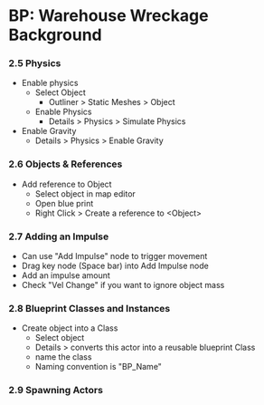 # BP: Warehouse Wreckage Background

### 2.5 Physics

- Enable physics
  - Select Object 
    - Outliner > Static Meshes > Object
  - Enable Physics 
    - Details > Physics > Simulate Physics
- Enable Gravity
  - Details > Physics > Enable Gravity

### 2.6 Objects & References

- Add reference to Object
  - Select object in map editor
  - Open blue print
  - Right Click > Create a reference to \<Object\>

### 2.7 Adding an Impulse

- Can use "Add Impulse" node to trigger movement
- Drag key node (Space bar) into Add Impulse node
- Add an impulse amount
- Check "Vel Change" if you want to ignore object mass

### 2.8 Blueprint Classes and Instances

- Create object into a Class
  - Select object
  - Details > converts this actor into a reusable blueprint Class
  - name the class
  - Naming convention is "BP_Name"

### 2.9 Spawning Actors















